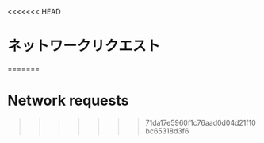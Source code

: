 
<<<<<<< HEAD
# ネットワークリクエスト
=======
# Network requests
>>>>>>> 71da17e5960f1c76aad0d04d21f10bc65318d3f6
